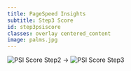 ```yaml
---
title: PageSpeed Insights
subtitle: Step3 Score
id: step3psiscore
classes: overlay centered_content
image: palms.jpg
---
```


![PSI Score Step2]({{site.baseurl}}images/front-end-performance/psi_step2.png)
&#8594; 
![PSI Score Step3]({{site.baseurl}}images/front-end-performance/psi_step3.png)
